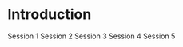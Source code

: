 # Introduction
[](#header-1) Session 1
[](#header-1) Session 2
[](#header-1) Session 3
[](#header-1) Session 4
[](#header-1) Session 5
